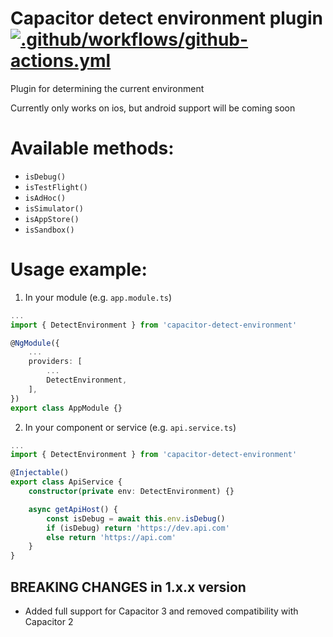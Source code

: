 # Capacitor detect environment plugin [![.github/workflows/github-actions.yml](https://github.com/rediska1114/capacitor-detect-environment/actions/workflows/github-actions.yml/badge.svg?branch=master)](https://github.com/rediska1114/capacitor-detect-environment/actions/workflows/github-actions.yml)

Plugin for determining the current environment

Currently only works on ios, but android support will be coming soon

# Available methods:

- `isDebug()`
- `isTestFlight()`
- `isAdHoc()`
- `isSimulator()`
- `isAppStore()`
- `isSandbox()`

# Usage example:

1. In your module (e.g. `app.module.ts`)

```ts
...
import { DetectEnvironment } from 'capacitor-detect-environment'

@NgModule({
	...
	providers: [
		...
		DetectEnvironment,
	],
})
export class AppModule {}

```

2. In your component or service (e.g. `api.service.ts`)

```ts
...
import { DetectEnvironment } from 'capacitor-detect-environment'

@Injectable()
export class ApiService {
	constructor(private env: DetectEnvironment) {}

    async getApiHost() {
        const isDebug = await this.env.isDebug()
        if (isDebug) return 'https://dev.api.com'
        else return 'https://api.com'
    }
}

```

## BREAKING CHANGES in 1.x.x version

- Added full support for Capacitor 3 and removed compatibility with Capacitor 2

